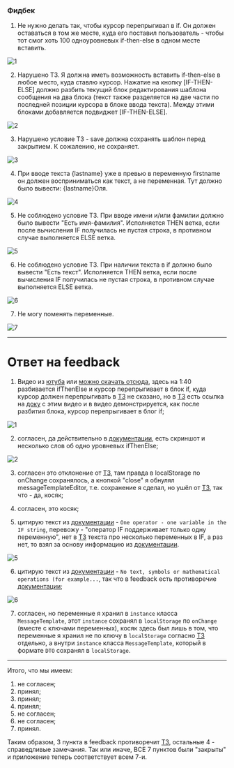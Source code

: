 ### Фидбек

1. Не нужно делать так, чтобы курсор перепрыгивал в if.
   Он должен оставаться в том же месте, куда его поставил пользователь - чтобы тот смог хоть 100 одноуровневых if-then-else в одном месте вставить.


![1](imagesForReadme/1_Olga.gif)


2. Нарушено ТЗ. Я должна иметь возможность вставить if-then-else в любое место, куда ставлю курсор.
   Нажатие на кнопку [IF-THEN-ELSE] должно разбить текущий блок редактирования шаблона сообщения на два блока (текст также разделяется на две части по последней позиции курсора в блоке ввода текста). Между этими блоками добавляется подвиджет [IF-THEN-ELSE].


![2](imagesForReadme/2_Olga.gif)


3. Нарушено условие ТЗ - save должна сохранять шаблон перед закрытием. К сожалению, не сохраняет.


![3](imagesForReadme/3_Olga.gif)


4. При вводе текста {lastname} уже в превью в переменную firstname он должен восприниматься как текст, а не переменная. Тут должно было вывести: {lastname}Оля.


![4](imagesForReadme/4_Olga.png)


5. Не соблюдено условие ТЗ. При вводе имени и/или фамилии должно было вывести "Есть имя-фамилия".
   Исполняется THEN ветка, если после вычисления IF получилась не пустая строка, в противном случае выполняется ELSE ветка.


![5](imagesForReadme/5_Olga.gif)


6. Не соблюдено условие ТЗ. При наличии текста в if должно было вывести "Есть текст".
   Исполняется THEN ветка, если после вычисления IF получилась не пустая строка, в противном случае выполняется ELSE ветка.


![6](imagesForReadme/6_Olga.png)


7. Не могу поменять переменные.


![7](imagesForReadme/7_Olga.gif)


---


# Ответ на feedback

1. Видео из [ютуба](https://www.youtube.com/watch?v=pmc4RAYvRx8&t=535s) или [можно скачать отсюда](imagesForReadme/ifThenElse_Demo.mp4), 
здесь на 1:40 разбивается ifThenElse и курсор перепрыгивает в блок if,
куда курсор должен перепрыгивать в [ТЗ](readme.md) не сказано, но в [ТЗ](readme.md) есть ссылка на [доку](https://support.linkedhelper.com/hc/en-us/articles/360015590120-How-to-create-message-templates) с этим видео и в видео демонстрируется,
как после разбития блока, курсор перепрыгивает в блог if;


![1](imagesForReadme/1_Araik.gif) 


2. согласен, да действительно в [документации](https://support.linkedhelper.com/hc/en-us/articles/360015590120-How-to-create-message-templates), есть скриншот и несколько слов об одно уровневых ifThenElse;


![2](imagesForReadme/2_Araik.png)


3. согласен это отклонение от [ТЗ](readme.md), там правда в localStorage по onChange сохранялось,
   а кнопкой "close" я обнулял messageTemplateEditor, т.е. сохранение я сделал, но ушёл от [ТЗ](readme.md),
   так что - да, косяк;

4. согласен, это косяк;

5. цитирую текст из [документации](https://support.linkedhelper.com/hc/en-us/articles/360015590120-How-to-create-message-templates) - ```One operator - one variable in the IF string```,
перевожу - "оператор IF поддерживает только одну переменную",
нет в [ТЗ](readme.md) текста про несколько переменных в IF, а раз нет, то взял за основу информацию из [документации](https://support.linkedhelper.com/hc/en-us/articles/360015590120-How-to-create-message-templates).


![5](imagesForReadme/5_Araik.png)


6. цитирую текст из [документации](https://support.linkedhelper.com/hc/en-us/articles/360015590120-How-to-create-message-templates) - ```No text, symbols or mathematical operations (for example...```,
так что в feedback есть противоречие [документации](https://support.linkedhelper.com/hc/en-us/articles/360015590120-How-to-create-message-templates);


![6](imagesForReadme/6_Araik.png)


7) согласен, но переменные я хранил в ```instance``` класса ```MessageTemplate```, этот ```instance``` сохранял в ```localStorage``` по ```onChange``` (вместе с ключами переменных), косяк здесь был
лишь в том, что переменные я хранил не по ключу в ```localStorage``` согласно [ТЗ](readme.md) отдельно, а внутри ```instance``` класса ```MessageTemplate```,
который в формате ```DTO``` сохранял в ```localStorage```.

---

Итого, что мы имеем:
1) не согласен;
2) принял;
3) принял;
4) принял;
5) не согласен;
6) не согласен;
7) принял.

Таким образом, 3 пункта в feedback противоречит [ТЗ](readme.md), остальные 4 - справедливые замечания.
Так или иначе, ВСЕ 7 пунктов были "закрыты" и приложение теперь соответствует всем 7-и.
